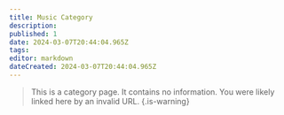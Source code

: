 ```yaml
---
title: Music Category
description: 
published: 1
date: 2024-03-07T20:44:04.965Z
tags: 
editor: markdown
dateCreated: 2024-03-07T20:44:04.965Z
---
```


> This is a category page. It contains no information. You were likely linked here by an invalid URL.
{.is-warning}